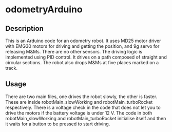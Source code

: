 # odometryArduino
## Description
This is an Arduino code for an odometry robot. It uses MD25 motor driver with EMG30 motors for driving and getting the position, and 9g servo for releasing M&Ms. There are no other sensors. The driving logic is implemented using PID control. It drives on a path composed of straight and circular sections. The robot also drops M&Ms at five places marked on a track.

## Usage
There are two main files, one drives the robot slowly, the other is faster. These are inside robotMain_slowWorking and robotMain_turboRocket respectively. There is a voltage check in the code that does not let you to drive the motors if the battery voltage is under 12 V. The code in both robotMain_slowWorking and robotMain_turboRocket initialise itself and then it waits for a button to be pressed to start driving.
